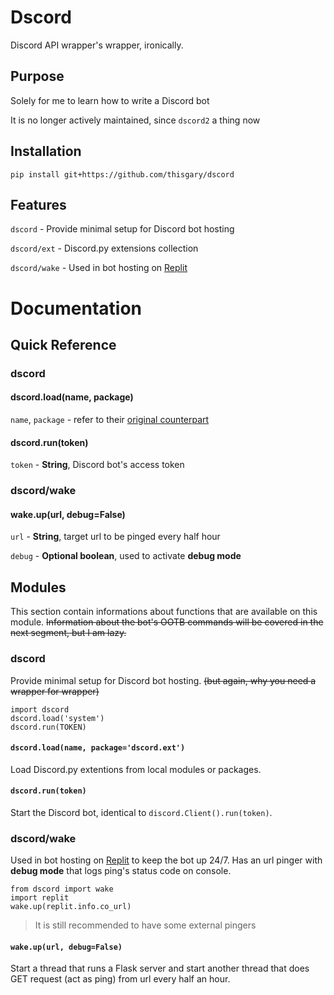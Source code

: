 # Dscord

Discord API wrapper's wrapper, ironically.

## Purpose

Solely for me to learn how to write a Discord bot

It is no longer actively maintained, since `dscord2` a thing now

## Installation

    pip install git+https://github.com/thisgary/dscord

## Features

`dscord` - Provide minimal setup for Discord bot hosting

`dscord/ext` - Discord.py extensions collection

`dscord/wake` - Used in bot hosting on [Replit](https://replit.com)

# Documentation

## Quick Reference

### dscord

#### dscord.**load(name, package)**

`name`, `package` - refer to their [original counterpart](https://docs.python.org/3/library/importlib.html#importlib.import_module)

#### dscord.**run(token)**

`token` - **String**, Discord bot's access token

### dscord/wake

#### wake.**up(url, debug=False)**

`url` - **String**, target url to be pinged every half hour

`debug` - **Optional boolean**, used to activate **debug mode**


## Modules

This section contain informations about functions that are available on this module. 
~~Information about the bot's OOTB commands will be covered in the next segment, but I am lazy.~~

### dscord

Provide minimal setup for Discord bot hosting.
~~(but again, why you need a wrapper for wrapper)~~ 

    import dscord
    dscord.load('system')
    dscord.run(TOKEN)

#### `dscord.load(name, package='dscord.ext')`

Load Discord.py extentions from local modules or packages.

#### `dscord.run(token)`

Start the Discord bot, identical to `discord.Client().run(token)`.

### dscord/wake

Used in bot hosting on [Replit](https://replit.com) to keep the bot up 24/7. 
Has an url pinger with **debug mode** that logs ping's status code on console.

    from dscord import wake
    import replit
    wake.up(replit.info.co_url)

> It is still recommended to have some external pingers

#### `wake.up(url, debug=False)`

Start a thread that runs a Flask server and start another thread that does GET request (act as ping) from url every half an hour.
